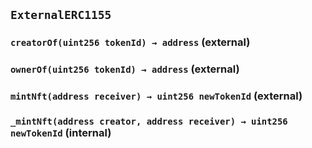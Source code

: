 ## `ExternalERC1155`






### `creatorOf(uint256 tokenId) → address` (external)





### `ownerOf(uint256 tokenId) → address` (external)





### `mintNft(address receiver) → uint256 newTokenId` (external)





### `_mintNft(address creator, address receiver) → uint256 newTokenId` (internal)






